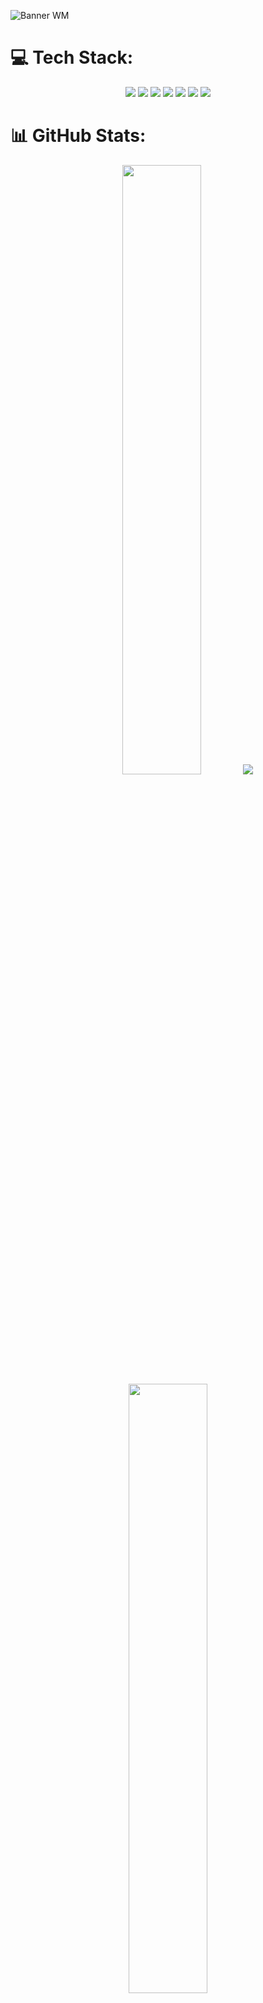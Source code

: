 
![Banner WM](https://github.com/user-attachments/assets/cb6d7419-0810-4394-91d4-0ec14ce135a2)

# 💻 Tech Stack:

<div align="center">
  <img src="https://img.shields.io/badge/typescript-%23007ACC.svg?style=for-the-badge&logo=typescript&logoColor=white" />
  <img src="https://img.shields.io/badge/javascript-%23323330.svg?style=for-the-badge&logo=javascript&logoColor=%23F7DF1E" />
  <img src="https://img.shields.io/badge/react-%2320232a.svg?style=for-the-badge&logo=react&logoColor=%2361DAFB" />
  <img src="https://img.shields.io/badge/SASS-hotpink.svg?style=for-the-badge&logo=SASS&logoColor=white" />
  <img src="https://img.shields.io/badge/html5-%23E34F26.svg?style=for-the-badge&logo=html5&logoColor=white" />
  <img src="https://img.shields.io/badge/css3-%231572B6.svg?style=for-the-badge&logo=css3&logoColor=white" />
  <img src="https://img.shields.io/badge/NPM-%23CB3837.svg?style=for-the-badge&logo=npm&logoColor=white" />
</div>

# 📊 GitHub Stats:

<div align="center">
  <img src="https://github-readme-stats.vercel.app/api?username=zzmarques&theme=radical&hide_border=false&include_all_commits=false&count_private=false" style="width: 50%;" />
  <img src="https://nirzak-streak-stats.vercel.app/?user=zzmarques&theme=radical&hide_border=false"/>
  <img src="https://github-readme-stats.vercel.app/api/top-langs/?username=zzmarques&theme=radical&hide_border=false&include_all_commits=false&count_private=false&layout=compact" style="width: 50%;"/>
</div>

---
[![](https://visitcount.itsvg.in/api?id=zzmarques&icon=0&color=0)](https://visitcount.itsvg.in)

<!-- Proudly created with GPRM ( https://gprm.itsvg.in ) -->
